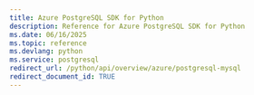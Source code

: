 ```yaml
---
title: Azure PostgreSQL SDK for Python
description: Reference for Azure PostgreSQL SDK for Python
ms.date: 06/16/2025
ms.topic: reference
ms.devlang: python
ms.service: postgresql
redirect_url: /python/api/overview/azure/postgresql-mysql
redirect_document_id: TRUE
---
```

